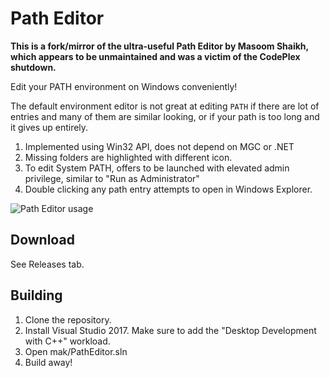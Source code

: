 # Path Editor

__This is a fork/mirror of the ultra-useful Path Editor by Masoom Shaikh, which appears to be unmaintained and was a victim of the CodePlex shutdown.__

Edit your PATH environment on Windows conveniently!

The default environment editor is not great at editing `PATH` if there are lot of entries and many of them are similar looking, or if your path is too long and it gives up entirely.

1. Implemented using Win32 API, does not depend on MGC or .NET
2. Missing folders are highlighted with different icon.
3. To edit System PATH, offers to be launched with elevated admin privilege, similar to "Run as Administrator"
4. Double clicking any path entry attempts to open in Windows Explorer.

![Path Editor usage](http://farm6.staticflickr.com/5528/9216019339_ea67407001_z.jpg)

## Download
See Releases tab.

## Building
1. Clone the repository.
2. Install Visual Studio 2017.  Make sure to add the "Desktop Development with C++" workload.
3. Open mak/PathEditor.sln
4. Build away!